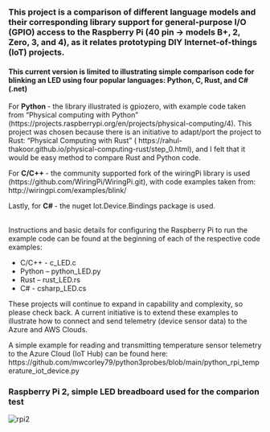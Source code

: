 <h3>This project is a comparison of different language models and their corresponding library support for general-purpose I/O (GPIO) access to the Raspberry Pi (40 pin -> models B+, 2, Zero, 3, and 4), as it relates prototyping DIY Internet-of-things (IoT) projects. </h3>

<h4> This current version is limited to illustrating simple comparison code for blinking an LED using four popular languages:  Python, C, Rust, and C# (.net)
</h4>

<p> For <b> Python </b> - the library illustrated is gpiozero, with example code taken from “Physical computing with Python” (https://projects.raspberrypi.org/en/projects/physical-computing/4).  This project was chosen because there is an initiative to adapt/port the project to Rust:  “Physical Computing with Rust” ( https://rahul-thakoor.github.io/physical-computing-rust/step_0.html), and I felt that it would be easy method to compare Rust and Python code.
</p>

<p> For <b> C/C++ </b> - the community supported fork of the wiringPi library is  used (https://github.com/WiringPi/WiringPi.git), with code examples taken from: http://wiringpi.com/examples/blink/
</p>

<p> Lastly, for <b> C# </b> - the nuget Iot.Device.Bindings package is used. </p> 

<br/>
Instructions and basic details for configuring the Raspberry Pi to run the example code can be found at the beginning of each of the respective code examples:
<ul>
  <li>
    C/C++ - c_LED.c
  </li>
  <li>
    Python – python_LED.py
   </li>
   <li>
     Rust – rust_LED.rs
   </li>
   <li>
     C# - csharp_LED.cs
   </li>
  </ul>
  <p>
These projects will continue to expand in capability and complexity, so please check back. A current initiative is to extend these examples to illustrate how to connect and send telemetry (device sensor data) to the Azure and AWS Clouds.
</p>
A simple example for reading and transmitting temperature sensor telemetry to the Azure Cloud (IoT Hub) can be found here: 
https://github.com/mwcorley79/python3probes/blob/main/python_rpi_temperature_iot_device.py

<h3> <b> Raspberry Pi 2, simple LED breadboard used for the comparion test </b> </h3>

![rpi2](https://user-images.githubusercontent.com/51803504/209216036-8849c81c-152c-40e8-b91f-5091027066d7.png)
